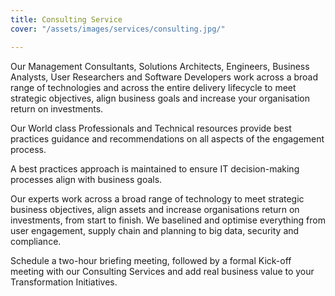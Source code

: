 ```yaml
---
title: Consulting Service
cover: "/assets/images/services/consulting.jpg/"

---
```

Our Management Consultants, Solutions Architects, Engineers, Business Analysts, User Researchers and Software Developers work across a broad range of technologies and across the entire delivery lifecycle to meet strategic objectives, align business goals and increase your organisation return on investments.

Our World class Professionals and Technical resources provide best practices guidance  and  recommendations on all aspects of the engagement process.

A best practices approach is maintained to ensure IT decision-making processes align with business goals.

Our experts work across a broad range of technology to meet strategic business objectives, align assets and increase organisations return on investments, from start to finish. We baselined and  optimise everything from user engagement, supply chain and planning to big data, security and compliance.

Schedule a two-hour briefing meeting, followed by a formal Kick-off meeting with our Consulting Services and add real business value to your Transformation Initiatives.